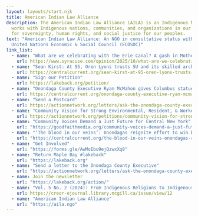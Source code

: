```yaml
---
layout: layouts/start.njk
title: American Indian Law Alliance
description: The American Indian Law Alliance (AILA) is an Indigenous NGO that
  works with Indigenous nations, communities, and organizations in our struggle
  for sovereignty, human rights, and social justice for our peoples.
text: "American Indian Law Alliance: An NGO in consultative status with the
  United Nations Economic & Social Council (ECOSOC)"
link_list:
  - name: "What are we celebrating with the Erie Canal? A gash in Mother Earth"
    url: https://www.syracuse.com/opinion/2025/10/what-are-we-celebrating-with-the-erie-canal-a-gash-in-mother-earth-guest-opinion-by-betty-hill-adam-dj-brett.html
  - name: "Sean Kirst: At 95, Oren Lyons trusts SU and its skilled archivists with his treasury of papers"
    url: https://centralcurrent.org/sean-kirst-at-95-oren-lyons-trusts-su-and-its-skilled-archivists-with-his-treasury-of-papers/
  - name: "Sign our Petition" 
    url: https://lakeback.org/petition/
  - name: "Onondaga County Executive Ryan McMahon gives Columbus statue new meaning: bargaining chip"
    url: https://centralcurrent.org/onondaga-county-executive-ryan-mcmahon-gives-columbus-statue-new-meaning-bartering-chip/
  - name: "Send a Postcard"
    url: https://actionnetwork.org/letters/ask-the-onondaga-county-executive-to-keep-his-promise-to-return-maple-bay
  - name: "Community Vision for Strong Environmental, Resident, & Worker Protections: Micron Environmental Review"
    url: https://actionnetwork.org/petitions/community-vision-for-strong-environmental-resident-worker-protections-micron-environmental-review?source=direct_link&
  - name: "Community Voices Demand a Just Future for Central New York"
    url: "https://goodfaithmedia.org/community-voices-demand-a-just-future-for-central-new-york/"
  - name: "‘The blood in our veins’: Onondagas reignite effort to win back Maple Bay, a foothold on Onondaga Lake"
    url: "https://centralcurrent.org/the-blood-in-our-veins-onondagas-reignite-effort-to-win-back-maple-bay-a-foothold-on-onondaga-lake/"
  - name: "Get Involved"
    url: "https://forms.gle/AwMoEbu9ejQzwxXq8"
  - name: "Return Maple Bay #lakeback"
    url: "https://lakeback.org"
  - name: "Send a letter to the Onondaga County Executive"
    url: "https://actionnetwork.org/letters/ask-the-onondaga-county-executive-to-keep-his-promise-to-return-maple-bay"
  - name: Join the newsletter
    url: "https://lakeback.org/action/"
  - name: "Vol. 5 No. 2 (2024): From Indigenous Religions to Indigenous Values"
    url: https://creor-ejournal.library.mcgill.ca/issue/view/12
  - name: "American Indian Law Alliance"
    url: "https://aila.ngo"     
---
```

